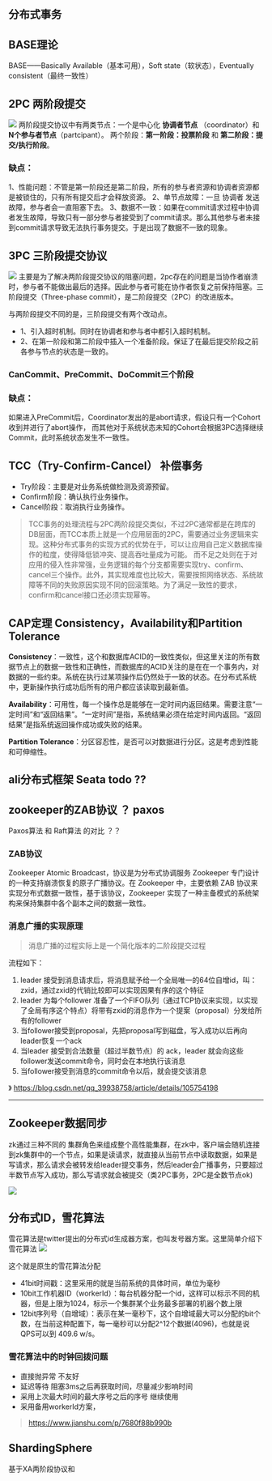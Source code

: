


## 分布式事务



## BASE理论


BASE——Basically Available（基本可用），Soft state（软状态），Eventually consistent（最终一致性）



## 2PC 两阶段提交
![](img/2021-04-15-23-52-05.png)
两阶段提交协议中有两类节点：一个是中心化 **协调者节点** （coordinator）和 **N个参与者节点**（partcipant）。
两个阶段：**第一阶段：投票阶段** 和 **第二阶段：提交/执行阶段**。

### 缺点：
1、性能问题：不管是第一阶段还是第二阶段，所有的参与者资源和协调者资源都是被锁住的，只有所有提交后才会释放资源。
2、单节点故障：一旦 协调者 发送故障，参与者会一直阻塞下去。
3、数据不一致：如果在commit请求过程中协调者发生故障，导致只有一部分参与者接受到了commit请求。那么其他参与者未接到commit请求导致无法执行事务提交。于是出现了数据不一致的现象。

## 3PC 三阶段提交协议
![](img/2021-04-15-23-52-12.png)
主要是为了解决两阶段提交协议的阻塞问题，2pc存在的问题是当协作者崩溃时，参与者不能做出最后的选择。因此参与者可能在协作者恢复之前保持阻塞。三阶段提交（Three-phase commit），是二阶段提交（2PC）的改进版本。

与两阶段提交不同的是，三阶段提交有两个改动点。
- 1、引入超时机制。同时在协调者和参与者中都引入超时机制。
- 2、在第一阶段和第二阶段中插入一个准备阶段。保证了在最后提交阶段之前各参与节点的状态是一致的。

### CanCommit、PreCommit、DoCommit三个阶段

### 缺点：
如果进入PreCommit后，Coordinator发出的是abort请求，假设只有一个Cohort收到并进行了abort操作，
而其他对于系统状态未知的Cohort会根据3PC选择继续Commit，此时系统状态发生不一致性。

##

## TCC（Try-Confirm-Cancel）  补偿事务

- Try阶段：主要是对业务系统做检测及资源预留。
- Confirm阶段：确认执行业务操作。
- Cancel阶段：取消执行业务操作。

> TCC事务的处理流程与2PC两阶段提交类似，不过2PC通常都是在跨库的DB层面，而TCC本质上就是一个应用层面的2PC，需要通过业务逻辑来实现。这种分布式事务的实现方式的优势在于，可以让应用自己定义数据库操作的粒度，使得降低锁冲突、提高吞吐量成为可能。
> 而不足之处则在于对应用的侵入性非常强，业务逻辑的每个分支都需要实现try、confirm、cancel三个操作。此外，其实现难度也比较大，需要按照网络状态、系统故障等不同的失败原因实现不同的回滚策略。为了满足一致性的要求，confirm和cancel接口还必须实现幂等。


## CAP定理  Consistency，Availability和Partition Tolerance

**Consistency**：一致性，这个和数据库ACID的一致性类似，但这里关注的所有数据节点上的数据一致性和正确性，而数据库的ACID关注的是在在一个事务内，对数据的一些约束。系统在执行过某项操作后仍然处于一致的状态。在分布式系统中，更新操作执行成功后所有的用户都应该读取到最新值。

**Availability**：可用性，每一个操作总是能够在一定时间内返回结果。需要注意“一定时间”和“返回结果”。“一定时间”是指，系统结果必须在给定时间内返回。“返回结果”是指系统返回操作成功或失败的结果。

**Partition Tolerance**：分区容忍性，是否可以对数据进行分区。这是考虑到性能和可伸缩性。




## ali分布式框架 Seata  todo ??





## zookeeper的ZAB协议 ？  paxos

Paxos算法 和 Raft算法 的对比  ？？

### ZAB协议
Zookeeper Atomic Broadcast，协议是为分布式协调服务 Zookeeper 专门设计的一种支持崩溃恢复的原子广播协议。在 Zookeeper 中，主要依赖 ZAB 协议来实现分布式数据一致性，基于该协议，Zookeeper 实现了一种主备模式的系统架构来保持集群中各个副本之间的数据一致性。

### 消息广播的实现原理
> 消息广播的过程实际上是一个简化版本的二阶段提交过程

流程如下：
1. leader 接受到消息请求后，将消息赋予给一个全局唯一的64位自增id，叫：zxid，通过zxid的代销比较即可以实现因果有序的这个特征
2. leader 为每个follower 准备了一个FIFO队列（通过TCP协议来实现，以实现了全局有序这个特点）将带有zxid的消息作为一个提案（proposal）分发给所有的follower
3. 当follower接受到proposal，先把proposal写到磁盘，写入成功以后再向leader恢复一个ack
4. 当leader 接受到合法数量（超过半数节点）的 ack，leader 就会向这些follower发送commit命令，同时会在本地执行该消息
5. 当follower接受到消息的commit命令以后，就会提交该消息

》 https://blog.csdn.net/qq_39938758/article/details/105754198

---

## Zookeeper数据同步

zk通过三种不同的 集群角色来组成整个高性能集群，在zk中，客户端会随机连接到zk集群中的一个节点，如果是读请求，就直接从当前节点中读取数据，如果是写请求，那么请求会被转发给leader提交事务，然后leader会广播事务，只要超过半数节点写入成功，那么写请求就会被提交（类2PC事务，2PC是全数节点ok)

![](img/2021-05-25-21-33-02.png)




## 分布式ID，雪花算法

雪花算法是twitter提出的分布式id生成器方案，也叫发号器方案。这里简单介绍下雪花算法
![](img/2021-05-25-14-20-39.png)

这个就是原生的雪花算法分配
- 41bit时间戳：这里采用的就是当前系统的具体时间，单位为毫秒
- 10bit工作机器ID（workerId）：每台机器分配一个id，这样可以标示不同的机器，但是上限为1024，标示一个集群某个业务最多部署的机器个数上限
- 12bit序列号（自增域）：表示在某一毫秒下，这个自增域最大可以分配的bit个数，在当前这种配置下，每一毫秒可以分配2^12个数据(4096)，也就是说QPS可以到 409.6 w/s。


### 雪花算法中的时钟回拨问题
- 直接抛异常   不友好
- 延迟等待   阻塞3ms之后再获取时间，尽量减少影响时间
- 采用上次最大时间的最大序号之后的序号  继续使用
- 采用备用workerId方案， 


> https://www.jianshu.com/p/7680f88b990b

## ShardingSphere

基于XA两阶段协议和